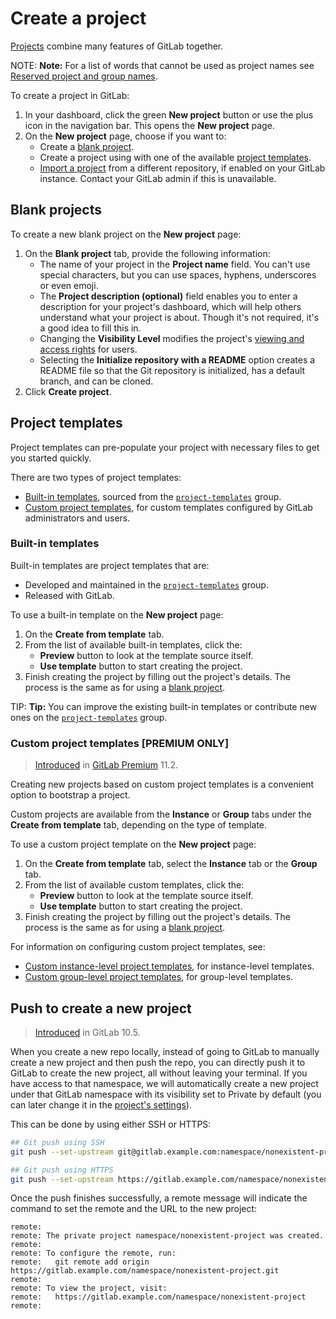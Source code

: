 # Create a project

[Projects](../user/project/index.md) combine many features of GitLab together.

NOTE: **Note:**
For a list of words that cannot be used as project names see
[Reserved project and group names](../user/reserved_names.md).

To create a project in GitLab:

1. In your dashboard, click the green **New project** button or use the plus
   icon in the navigation bar. This opens the **New project** page.
1. On the **New project** page, choose if you want to:
   - Create a [blank project](#blank-projects).
   - Create a project using with one of the available [project templates](#project-templates).
   - [Import a project](../user/project/import/index.md) from a different repository,
     if enabled on your GitLab instance. Contact your GitLab admin if this
     is unavailable.

## Blank projects

To create a new blank project on the **New project** page:

1. On the **Blank project** tab, provide the following information:
    - The name of your project in the **Project name** field. You can't use
      special characters, but you can use spaces, hyphens, underscores or even
      emoji.
    - The **Project description (optional)** field enables you to enter a
      description for your project's dashboard, which will help others
      understand what your project is about. Though it's not required, it's a good
      idea to fill this in.
    - Changing the **Visibility Level** modifies the project's
      [viewing and access rights](../public_access/public_access.md) for users.
    - Selecting the **Initialize repository with a README** option creates a
      README file so that the Git repository is initialized, has a default branch, and
      can be cloned.
1. Click **Create project**.

## Project templates

Project templates can pre-populate your project with necessary files to get you started quickly.

There are two types of project templates:

- [Built-in templates](#built-in-templates), sourced from the [`project-templates`](https://gitlab.com/gitlab-org/project-templates) group.
- [Custom project templates](#custom-project-templates-premium-only), for custom templates configured by GitLab administrators and users.

### Built-in templates

Built-in templates are project templates that are:

- Developed and maintained in the
  [`project-templates`](https://gitlab.com/gitlab-org/project-templates) group.
- Released with GitLab.

To use a built-in template on the **New project** page:

1. On the **Create from template** tab.
1. From the list of available built-in templates, click the:
    - **Preview** button to look at the template source itself.
    - **Use template** button to start creating the project.
1. Finish creating the project by filling out the project's details. The process is the same as for
   using a [blank project](#blank-projects).

TIP: **Tip:**
You can improve the existing built-in templates or contribute new ones on the
[`project-templates`](https://gitlab.com/gitlab-org/project-templates) group.

### Custom project templates **[PREMIUM ONLY]**

> [Introduced](https://gitlab.com/gitlab-org/gitlab-ee/issues/6860) in
[GitLab Premium](https://about.gitlab.com/pricing) 11.2.

Creating new projects based on custom project templates is a convenient option to bootstrap a project.

Custom projects are available from the **Instance** or **Group** tabs under the **Create from template** tab,
depending on the type of template.

To use a custom project template on the **New project** page:

1. On the **Create from template** tab, select the **Instance** tab or the **Group** tab.
1. From the list of available custom templates, click the:
    - **Preview** button to look at the template source itself.
    - **Use template** button to start creating the project.
1. Finish creating the project by filling out the project's details. The process is the same as for
   using a [blank project](#blank-projects).

For information on configuring custom project templates, see:

- [Custom instance-level project templates](../user/admin_area/custom_project_templates.md), for instance-level templates.
- [Custom group-level project templates](../user/group/custom_project_templates.md), for group-level templates.

## Push to create a new project

> [Introduced](https://gitlab.com/gitlab-org/gitlab-ce/issues/26388) in GitLab 10.5.

When you create a new repo locally, instead of going to GitLab to manually
create a new project and then push the repo, you can directly push it to
GitLab to create the new project, all without leaving your terminal. If you have access to that
namespace, we will automatically create a new project under that GitLab namespace with its
visibility set to Private by default (you can later change it in the [project's settings](../public_access/public_access.md#how-to-change-project-visibility)).

This can be done by using either SSH or HTTPS:

```sh
## Git push using SSH
git push --set-upstream git@gitlab.example.com:namespace/nonexistent-project.git master

## Git push using HTTPS
git push --set-upstream https://gitlab.example.com/namespace/nonexistent-project.git master
```

Once the push finishes successfully, a remote message will indicate
the command to set the remote and the URL to the new project:

```text
remote:
remote: The private project namespace/nonexistent-project was created.
remote:
remote: To configure the remote, run:
remote:   git remote add origin https://gitlab.example.com/namespace/nonexistent-project.git
remote:
remote: To view the project, visit:
remote:   https://gitlab.example.com/namespace/nonexistent-project
remote:
```
